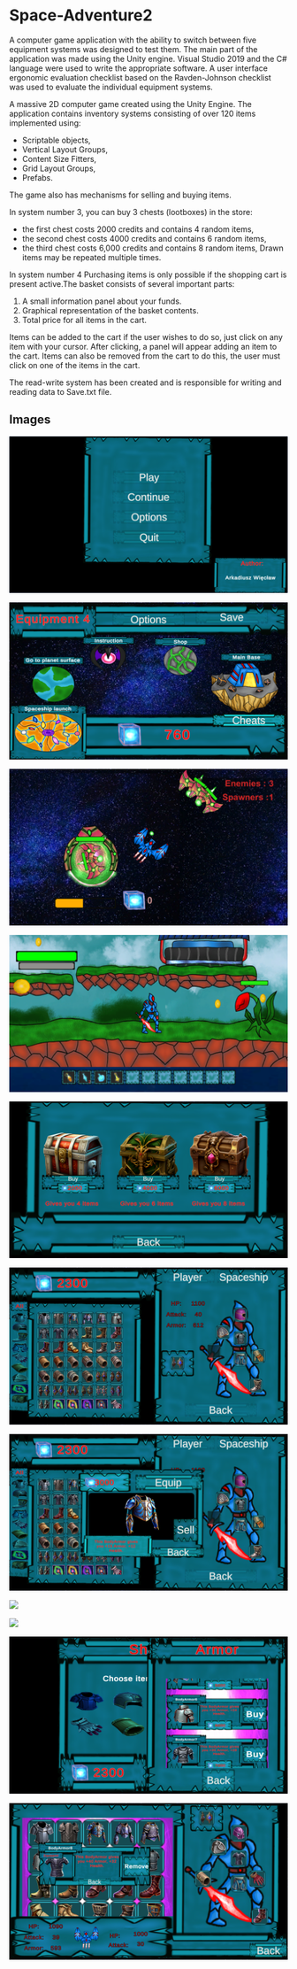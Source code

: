 # Space-Adventure2

A computer game application with the ability to switch between five equipment systems was designed to test them. The main part of the application was made using the Unity engine. Visual Studio 2019 and the C# language were used to write the appropriate software. A user interface ergonomic evaluation checklist based on the Ravden-Johnson checklist was used to evaluate the individual equipment systems.

A massive 2D computer game created using the Unity Engine. The application contains inventory systems consisting of over 120 items implemented using:
- Scriptable objects,
- Vertical Layout Groups,
- Content Size Fitters,
- Grid Layout Groups,
- Prefabs.
  
The game also has mechanisms for selling and buying items. 

In system number 3, you can buy 3 chests (lootboxes) in the store:

- the first chest costs 2000 credits and contains 4 random items,
- the second chest costs 4000 credits and contains 6 random items,
- the third chest costs 6,000 credits and contains 8 random items,
Drawn items may be repeated multiple times.


In system number 4 
Purchasing items is only possible if the shopping cart is present
active.The basket consists of several important parts:
1. A small information panel about your funds.
2. Graphical representation of the basket contents.
3. Total price for all items in the cart.

Items can be added to the cart if the user wishes to do so,
just click on any item with your cursor. After clicking, a panel will appear
adding an item to the cart.
Items can also be removed from the cart to do this, the user
must click on one of the items in the cart.

  The read-write system has been created and is responsible for writing and reading data to
Save.txt file.
## Images
![](Github_images/01_MainMenu.png)

![](Github_images/02_MainInterface.png)

![](Github_images/03_GameInfo1.png)

![](Github_images/04_System1Info3.png)

![](Github_images/05_System2Info2.png)

![](Github_images/06_System2Info6.png)

![](Github_images/07_System2Info7.png)

![](Github_images/08_System4Info17.png)

![](Github_images/09_System4Info5.png)

![](Github_images/10_System5Info3.png)

![](Github_images/11_System5Info7.png)
